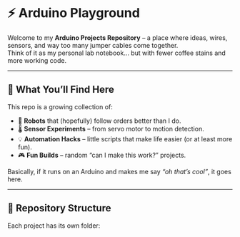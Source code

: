 # ⚡ Arduino Playground  

Welcome to my **Arduino Projects Repository** – a place where ideas, wires, sensors, and way too many jumper cables come together.  
Think of it as my personal lab notebook… but with fewer coffee stains and more working code.  

---

## 🚀 What You’ll Find Here  
This repo is a growing collection of:  
- 🤖 **Robots** that (hopefully) follow orders better than I do.  
- 🌡️ **Sensor Experiments** – from servo motor to motion detection.  
- 💡 **Automation Hacks** – little scripts that make life easier (or at least more fun).  
- 🎮 **Fun Builds** – random “can I make this work?” projects.  

Basically, if it runs on an Arduino and makes me say *“oh that’s cool”*, it goes here.  

---

## 📂 Repository Structure  
Each project has its own folder:  
